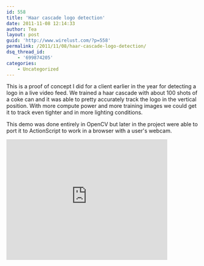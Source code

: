 ```yaml
---
id: 558
title: 'Haar cascade logo detection'
date: 2011-11-08 12:14:33
author: Tea
layout: post
guid: 'http://www.wirelust.com/?p=558'
permalink: /2011/11/08/haar-cascade-logo-detection/
dsq_thread_id:
    - '699874205'
categories:
    - Uncategorized
---
```


This is a proof of concept I did for a client earlier in the year for detecting a logo in a live video feed. We trained a haar cascade with about 100 shots of a coke can and it was able to pretty accurately track the logo in the vertical position. With more compute power and more training images we could get it to track even tighter and in more lighting conditions.

This demo was done entirely in OpenCV but later in the project were able to port it to ActionScript to work in a browser with a user's webcam.

<iframe allowfullscreen="" frameborder="0" height="315" loading="lazy" src="https://www.youtube.com/embed/NOARIVlE5wo" width="420"></iframe>